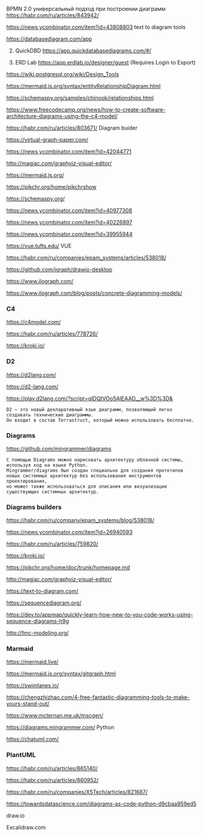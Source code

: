 BPMN 2.0 универсальный подход при построении диаграмм
https://habr.com/ru/articles/843942/


https://news.ycombinator.com/item?id=43808803 text to diagram tools

 https://databasediagram.com/app

2. QuickDBD https://app.quickdatabasediagrams.com/#/

3. ERD Lab https://app.erdlab.io/designer/guest (Requires Login to Export)

[1]: https://xosh.org/text-to-diagram/

  https://wiki.postgresql.org/wiki/Design_Tools
 
https://mermaid.js.org/syntax/entityRelationshipDiagram.html

 https://schemaspy.org/samples/chinook/relationships.html

https://www.freecodecamp.org/news/how-to-create-software-architecture-diagrams-using-the-c4-model/

https://habr.com/ru/articles/803671/ Diagram buider

https://virtual-graph-paper.com/

https://news.ycombinator.com/item?id=42044771

http://magjac.com/graphviz-visual-editor/

https://mermaid.js.org/

https://pikchr.org/home/pikchrshow

https://schemaspy.org/

https://news.ycombinator.com/item?id=40977308

https://news.ycombinator.com/item?id=40226897

https://news.ycombinator.com/item?id=39955944

https://vue.tufts.edu/  VUE

https://habr.com/ru/companies/epam_systems/articles/538018/

https://github.com/jgraph/drawio-desktop

https://www.ilograph.com/

https://www.ilograph.com/blog/posts/concrete-diagramming-models/

### C4
https://c4model.com/



https://habr.com/ru/articles/778726/


https://kroki.io/

### D2

https://d2lang.com/

https://d2-lang.com/

https://play.d2lang.com/?script=qlDQtVOo5AIEAAD__w%3D%3D&
```
D2 — это новый декларативный язык диаграмм, позволяющий легко создавать технические диаграммы.
Он входит в состав Terrastruct, который можно использовать бесплатно.
```

### Diagrams

https://github.com/mingrammer/diagrams
```
С помощью Diagrams можно нарисовать архитектуру облачной системы, используя код на языке Python. 
Mingrammer/diagrams был создан специально для создания прототипов новых системных архитектур без использования инструментов проектирования, 
но может также использоваться для описания или визуализации существующих системных архитектур.
```


### Diagrams builders 

https://habr.com/ru/company/epam_systems/blog/538018/

https://news.ycombinator.com/item?id=26940593

https://habr.com/ru/articles/759820/

https://kroki.io/

https://pikchr.org/home/doc/trunk/homepage.md

http://magjac.com/graphviz-visual-editor/

https://text-to-diagram.com/

https://sequencediagram.org/

https://dev.to/appmap/quickly-learn-how-new-to-you-code-works-using-sequence-diagrams-h9g

http://fmc-modeling.org/

### Marmaid
https://mermaid.live/

https://mermaid.js.org/syntax/gitgraph.html

https://swimlanes.io/

https://chengzhizhao.com/4-free-fantastic-diagramming-tools-to-make-yours-stand-out/

https://www.mcternan.me.uk/mscgen/

https://diagrams.mingrammer.com/  Python





https://chatuml.com/

### PlantUML

https://habr.com/ru/articles/865140/

https://habr.com/ru/articles/860952/

https://habr.com/ru/companies/X5Tech/articles/821687/

https://towardsdatascience.com/diagrams-as-code-python-d9cbaa959ed5

draw.io 

Excalidraw.com

